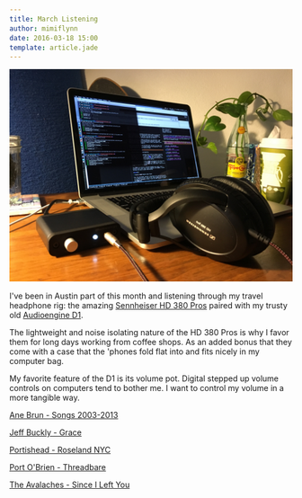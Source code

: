 ```yaml
---
title: March Listening
author: mimiflynn
date: 2016-03-18 15:00
template: article.jade
---
```


![Travel Headphone Gear](images/IMG_0881.jpg)

I've been in Austin part of this month and listening through my travel headphone rig: the amazing [Sennheiser HD 380 Pros](http://www.theaudiophileworld.net/2012/04/sennheiser-hd380-professional-review.html) paired with my trusty old [Audioengine D1](http://www.whathifi.com/audioengine/d1/review).

The lightweight and noise isolating nature of the HD 380 Pros is why I favor them for long days working from coffee shops. As an added bonus that they come with a case that the 'phones fold flat into and fits nicely in my computer bag.

My favorite feature of the D1 is its volume pot. Digital stepped up volume controls on computers tend to bother me. I want to control my volume in a more tangible way.

[Ane Brun - Songs 2003-2013](https://itun.es/us/3aNFP)

[Jeff Buckly - Grace](https://itun.es/us/eRGGl)

[Portishead - Roseland NYC](https://itun.es/us/JX5B)

[Port O'Brien - Threadbare](https://itun.es/us/j0AuA)

[The Avalaches - Since I Left You](https://itun.es/us/ErTcab)
